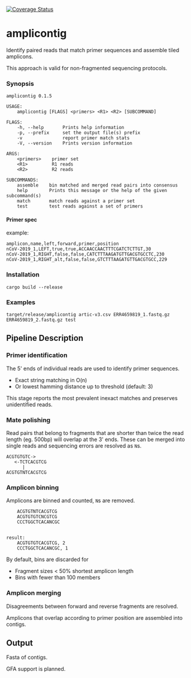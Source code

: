 [![Coverage Status](https://coveralls.io/repos/github/jeff-k/amplicontig/badge.svg?branch=main)](https://coveralls.io/github/jeff-k/amplicontig?branch=main)

# amplicontig

Identify paired reads that match primer sequences and assemble tiled amplicons.

This approach is valid for non-fragmented sequencing protocols.

### Synopsis
```
amplicontig 0.1.5

USAGE:
    amplicontig [FLAGS] <primers> <R1> <R2> [SUBCOMMAND]

FLAGS:
    -h, --help       Prints help information
    -p, --prefix     set the output file(s) prefix
    -v               report primer match stats
    -V, --version    Prints version information

ARGS:
    <primers>    primer set
    <R1>         R1 reads
    <R2>         R2 reads

SUBCOMMANDS:
    assemble    bin matched and merged read pairs into consensus
    help        Prints this message or the help of the given subcommand(s)
    match       match reads against a primer set
    test        test reads against a set of primers
```

#### Primer spec

example:
```
amplicon,name,left,forward,primer,position
nCoV-2019_1,LEFT,true,true,ACCAACCAACTTTCGATCTCTTGT,30
nCoV-2019_1,RIGHT,false,false,CATCTTTAAGATGTTGACGTGCCTC,230
nCoV-2019_1,RIGHT_alt,false,false,GTCTTTAAGATGTTGACGTGCC,229
```

### Installation

```
cargo build --release
```

### Examples

`target/release/amplicontig artic-v3.csv ERR4659819_1.fastq.gz ERR4659819_2.fastq.gz test`

## Pipeline Description

### Primer identification

The 5' ends of individual reads are used to identify primer sequences.

* Exact string matching in O(n)
* Or lowest hamming distance up to threshold (default: 3)

This stage reports the most prevalent inexact matches and preserves unidentified reads.

### Mate polishing

Read pairs that belong to fragments that are shorter than twice the read length (eg. 500bp) will overlap at the 3' ends. These can be merged into single reads and sequencing errors are resolved as `N`s.

```
ACGTGTGTC->
   <-TCTCACGTCG
      |
ACGTGTNTCACGTCG
```

### Amplicon binning

Amplicons are binned and counted, `N`s are removed.
```
    ACGTGTNTCACGTCG
    ACGTGTGTCNCGTCG
    CCCTGGCTCACANCGC


result:
    ACGTGTGTCACGTCG, 2
    CCCTGGCTCACANCGC, 1
```

By default, bins are discarded for

* Fragment sizes < 50% shortest amplicon length
* Bins with fewer than 100 members

### Amplicon merging

Disagreements between forward and reverse fragments are resolved.

Amplicons that overlap according to primer position are assembled into contigs.

## Output

Fasta of contigs.

GFA support is planned.
